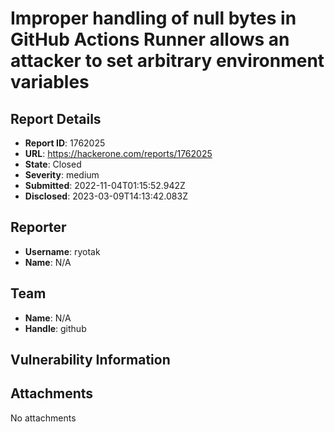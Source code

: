 # Improper handling of null bytes in GitHub Actions Runner allows an attacker to set arbitrary environment variables

## Report Details
- **Report ID**: 1762025
- **URL**: https://hackerone.com/reports/1762025
- **State**: Closed
- **Severity**: medium
- **Submitted**: 2022-11-04T01:15:52.942Z
- **Disclosed**: 2023-03-09T14:13:42.083Z

## Reporter
- **Username**: ryotak
- **Name**: N/A

## Team
- **Name**: N/A
- **Handle**: github

## Vulnerability Information


## Attachments
No attachments

